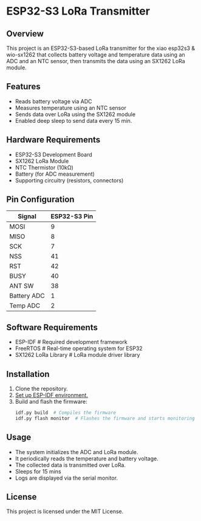 # ESP32-S3 LoRa Transmitter

## Overview
This project is an ESP32-S3-based LoRa transmitter for the xiao esp32s3 & wio-sx1262 that collects battery voltage and temperature data using an ADC and an NTC sensor, then transmits the data using an SX1262 LoRa module.

## Features
- Reads battery voltage via ADC
- Measures temperature using an NTC sensor
- Sends data over LoRa using the SX1262 module
- Enabled deep sleep to send data every 15 min.

## Hardware Requirements
- ESP32-S3 Development Board
- SX1262 LoRa Module
- NTC Thermistor (10kΩ)
- Battery (for ADC measurement)
- Supporting circuitry (resistors, connectors)

## Pin Configuration
| Signal | ESP32-S3 Pin |
|--------|-------------|
| MOSI | 9 |  # SPI MOSI Pin
| MISO | 8 |  # SPI MISO Pin
| SCK | 7 |  # SPI Clock Pin
| NSS | 41 |  # LoRa Chip Select Pin
| RST | 42 |  # LoRa Reset Pin
| BUSY | 40 |  # LoRa Busy Pin
| ANT SW | 38 |  # Antenna Switch Pin
| Battery ADC | 1 |  # ADC Pin for Battery Voltage Measurement
| Temp ADC | 2 |  # ADC Pin for Temperature Measurement

## Software Requirements
- ESP-IDF  # Required development framework
- FreeRTOS  # Real-time operating system for ESP32
- SX1262 LoRa Library  # LoRa module driver library

## Installation
1. Clone the repository.
2. [Set up ESP-IDF environment.](https://docs.espressif.com/projects/esp-idf/en/latest/esp32/get-started/index.html#setting-up-development-environment)
3. Build and flash the firmware:
   ```sh
   idf.py build  # Compiles the firmware
   idf.py flash monitor  # Flashes the firmware and starts monitoring
   ```

## Usage
- The system initializes the ADC and LoRa module.
- It periodically reads the temperature and battery voltage.
- The collected data is transmitted over LoRa.
- Sleeps for 15 mins
- Logs are displayed via the serial monitor.

## License
This project is licensed under the MIT License.

